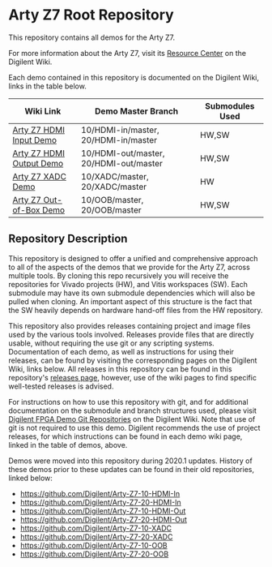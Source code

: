 # Arty Z7 Root Repository

This repository contains all demos for the Arty Z7.

For more information about the Arty Z7, visit its [Resource Center](https://reference.digilentinc.com/reference/programmable-logic/arty-z7/start) on the Digilent Wiki.

Each demo contained in this repository is documented on the Digilent Wiki, links in the table below.

| Wiki Link | Demo Master Branch | Submodules Used |
|-----------|--------------------|-----------------|
| [Arty Z7 HDMI Input Demo](https://reference.digilentinc.com/reference/programmable-logic/arty-z7/demos/hdmi-input)    | 10/HDMI-in/master, 20/HDMI-in/master    | HW,SW  |
| [Arty Z7 HDMI Output Demo](https://reference.digilentinc.com/reference/programmable-logic/arty-z7/demos/hdmi-output)  | 10/HDMI-out/master, 20/HDMI-out/master  | HW,SW  |
| [Arty Z7 XADC Demo](https://reference.digilentinc.com/reference/programmable-logic/arty-z7/demos/xadc)                | 10/XADC/master, 20/XADC/master          | HW     |
| [Arty Z7 Out-of-Box Demo](https://reference.digilentinc.com/reference/programmable-logic/arty-z7/demos/oob)           | 10/OOB/master, 20/OOB/master            | HW,SW  |

## Repository Description

This repository is designed to offer a unified and comprehensive approach to all of the aspects of the demos that we provide for the Arty Z7, across multiple tools. By cloning this repo recursively you will receive the repositories for Vivado projects (HW), and Vitis workspaces (SW). Each submodule may have its own submodule dependencies which will also be pulled when cloning. An important aspect of this structure is the fact that the SW heavily depends on hardware hand-off files from the HW repository.

This repository also provides releases containing project and image files used by the various tools involved. Releases provide files that are directly usable, without requiring the use git or any scripting systems. Documentation of each demo, as well as instructions for using their releases, can be found by visiting the corresponding pages on the Digilent Wiki, links below. All releases in this repository can be found in this repository's [releases page](https://github.com/Digilent/Arty-Z7/releases), however, use of the wiki pages to find specific well-tested releases is advised.

For instructions on how to use this repository with git, and for additional documentation on the submodule and branch structures used, please visit [Digilent FPGA Demo Git Repositories](https://reference.digilentinc.com/reference/programmable-logic/documents/git) on the Digilent Wiki. Note that use of git is not required to use this demo. Digilent recommends the use of project releases, for which instructions can be found in each demo wiki page, linked in the table of demos, above.

Demos were moved into this repository during 2020.1 updates. History of these demos prior to these updates can be found in their old repositories, linked below:
* https://github.com/Digilent/Arty-Z7-10-HDMI-In
* https://github.com/Digilent/Arty-Z7-20-HDMI-In
* https://github.com/Digilent/Arty-Z7-10-HDMI-Out
* https://github.com/Digilent/Arty-Z7-20-HDMI-Out
* https://github.com/Digilent/Arty-Z7-10-XADC
* https://github.com/Digilent/Arty-Z7-20-XADC
* https://github.com/Digilent/Arty-Z7-10-OOB
* https://github.com/Digilent/Arty-Z7-20-OOB